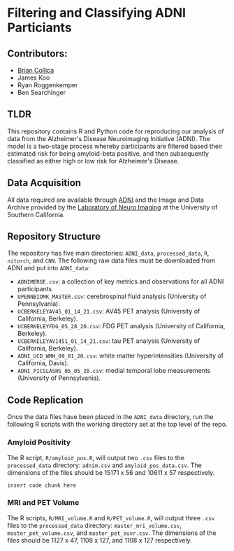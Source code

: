 # Filtering and Classifying ADNI Particiants

## Contributors:

-   [Brian Collica](https://github.com/bcollica)
-   James Koo
-   Ryan Roggenkemper
-   Ben Searchinger

## TLDR

This repository contains R and Python code for reproducing our analysis of data from the Alzheimer's Disease Neuroimaging Initiative (ADNI). The model is a two-stage process whereby participants are filtered based their estimated risk for being amyloid-beta positive, and then subsequently classified as either high or low risk for Alzheimer's Disease.

## Data Acquisition

All data required are available through [ADNI](https://adni.loni.usc.edu/) and the Image and Data Archive provided by the [Laboratory of Neuro Imaging](https://www.loni.usc.edu/) at the University of Southern California.

## Repository Structure

The repository has five main directories: `ADNI_data`, `processed_data`, `R`, `nitorch`, and `CNN`. The following raw data files must be downloaded from ADNI and put into `ADNI_data`:

-   `ADNIMERGE.csv`: a collection of key metrics and observations for all ADNI participants
-   `UPENNBIOMK_MASTER.csv`: cerebrospinal fluid analysis (University of Pennsylvania).
-   `UCBERKELEYAV45_01_14_21.csv`: AV45 PET analysis (University of California, Berkeley).
-   `UCBERKELEYFDG_05_28_20.csv`: FDG PET analysis (University of California, Berkeley).
-   `UCBERKELEYAV1451_01_14_21.csv`: tau PET analysis (University of California, Berkeley).
-   `ADNI_UCD_WMH_09_01_20.csv`: white matter hyperintensities (University of California, Davis).
-   `ADNI_PICSLASHS_05_05_20.csv`: medial temporal lobe measurements (University of Pennsylvania).

## Code Replication

Once the data files have been placed in the `ADNI_data` directory, run the following R scripts with the working directory set at the top level of the repo.

### Amyloid Positivity

The R script, `R/amyloid_pos.R`, will output two `.csv` files to the `processed_data` directory: `adnim.csv` and `amyloid_pos_data.csv`.  The dimensions of the files should be 15171 x 56 and 10611 x 57 respectively.

```
insert code chunk here
```

### MRI and PET Volume 

The R scripts, `R/MRI_volume.R` and `R/PET_volume.R`, will output three `.csv` files to the `processed_data` directory: `master_mri_volume.csv`, `master_pet_volume.csv`, and `master_pet_suvr.csv`.  The dimensions of the files should be 1127 x 47, 1108 x 127, and 1108 x 127 respectively.


